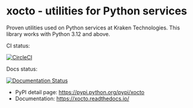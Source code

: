 # xocto - utilities for Python services

Proven utilities used on Python services at Kraken Technologies. This library
works with Python 3.12 and above.

CI status:

[![CircleCI](https://circleci.com/gh/octoenergy/xocto/tree/main.svg?style=svg)](https://circleci.com/gh/octoenergy/xocto/tree/main)

Docs status:

[![Documentation Status](https://readthedocs.org/projects/xocto/badge/?version=latest)](https://xocto.readthedocs.io/en/latest/?badge=latest)

- PyPI detail page: <https://pypi.python.org/pypi/xocto>
- Documentation: <https://xocto.readthedocs.io/>
